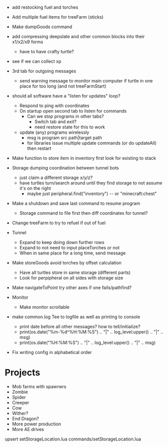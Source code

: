 - add restocking fuel and torches
- Add multiple fuel items for treeFarm (sticks)
- Make dumpGoods command
- add compressing deepslate and other common blocks into their x1/x2/x9 forms
    - have to have crafty turtle?
- see if we can collect xp

- 3rd tab for outgoing messages
    - send warning message to monitor main computer if turtle in one place for too long
    (and not treeFarmStart)
- should all software have a "listen for updates" loop?
    - Respond to ping with coordinates
    - On startup open second tab to listen for commands
        - Can we stop programs in other tabs?
            - Switch tab and exit?
            - need restore state for this to work
    - update (any) programs wirelessly
        - msg is program src path|target path
        - for libraries issue multiple update commands (or do updateAll) then restart

- Make function to store item in inventory first look for existing to stack
- Storage dumping coordination between tunnel bots
    - just claim a different storage x/y/z?
    - have turtles turn/search around until they find storage to not assume it's on the right
        - maybe just peripheral.find("inventory") -- or "minecraft:chest"
- Make a shutdown and save last command to resume program
    - Storage command to file first then diff coordinates for tunnel?
- Change treeFarm to try to refuel if out of fuel
- Tunnel
    - Expand to keep doing down further rows
    - Expand to not need to input placeTorches or not
    - When in same place for a long time, send message
- Make storeGoods avoid torches by offset calculation
    - Have all turtles store in same storage (different parts)
    - Look for perpipheral on all sides with storage size
- Make navigateToPoint try other axes if one fails/pathfind?
- Monitor
    - Make monitor scrollable
- make common.log Tee to logfile as well as printing to console
    - print date before all other messages? how to tell/initialize?
    - print(os.date("%m-%d^%H:%M:%S") .. "|" .. log_level:upper() .. "|" .. msg)
    - print(os.date("%H:%M:%S") .. "|" .. log_level:upper() .. "|" .. msg)
 - Fix writing config in alphabetical order


# Projects
- Mob farms with spawners
 - Zombie
 - Spider
 - Creeper
 - Cow
 - Wither?
 - End Dragon?
- More power production
- More AE drives

 upsert setStorageLocation.lua commands/setStorageLocation.lua